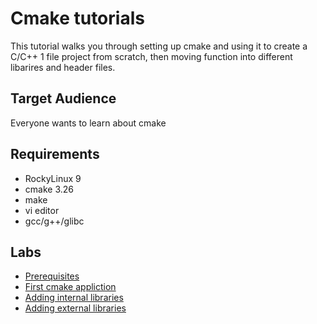 # Cmake tutorials

This tutorial walks you through setting up cmake and using it to create a C/C++ 1 file project from scratch, then moving function into different libarires and header files.

## Target Audience

Everyone wants to learn about cmake

## Requirements

* RockyLinux 9
* cmake 3.26
* make
* vi editor
* gcc/g++/glibc

## Labs

* [Prerequisites](docs/01-prerequisites.md)
* [First cmake appliction](docs/02-lab1.md)
* [Adding internal libraries](docs/03-lab2.md)
* [Adding external libraries](docs/04-certificate-authority.md)

